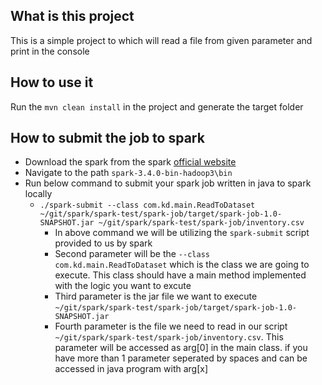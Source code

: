 ## What is this project
This is a simple project to which will read a file from given parameter and print in the console

## How to use it 
Run the ```mvn clean install``` in the project and generate the target folder



## How to submit the job to spark
* Download the spark from the spark [official website](https://spark.apache.org/downloads.html)
* Navigate to the path ```spark-3.4.0-bin-hadoop3\bin```
* Run below command to submit your spark job written in java to spark locally
  * ```./spark-submit --class com.kd.main.ReadToDataset  ~/git/spark/spark-test/spark-job/target/spark-job-1.0-SNAPSHOT.jar ~/git/spark/spark-test/spark-job/inventory.csv```
    * In above command we will be utilizing the ```spark-submit``` script provided to us by spark
    * Second parameter will be the ```--class com.kd.main.ReadToDataset``` which is the class we are going to execute. This class should have a main method implemented with the logic you want to excute
    * Third parameter is the jar file we want to execute ```~/git/spark/spark-test/spark-job/target/spark-job-1.0-SNAPSHOT.jar```
    * Fourth parameter is the file we need to read in our script ```~/git/spark/spark-test/spark-job/inventory.csv```. This parameter will be accessed as arg[0] in the main class. if you have more than 1 parameter seperated by spaces and can be accessed in java program with arg[x] 